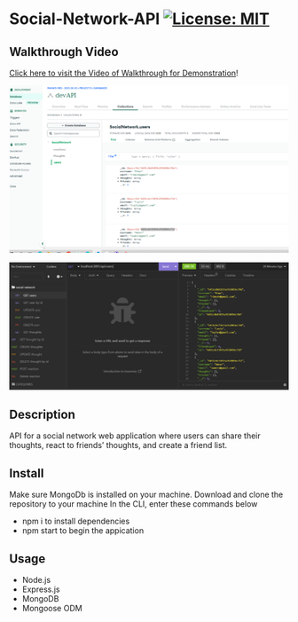 # Social-Network-API [![License: MIT](https://img.shields.io/badge/License-MIT-yellow.svg)](https://opensource.org/licenses/MIT)

## Walkthrough Video

 [Click here to visit the Video of Walkthrough for Demonstration]()!


![MongoDB](./assets/db.PNG)

![Insomnia](./assets/insomnia.PNG)

 ## Description
API for a social network web application where users can share their thoughts, react to friends’ thoughts, and create a friend list.

## Install
Make sure MongoDb is installed on your machine.
Download and clone the repository to your machine
In the CLI, enter these commands below
- npm i to install dependencies
- npm start to begin the appication

## Usage
- Node.js
- Express.js
- MongoDB
- Mongoose ODM